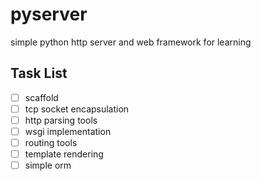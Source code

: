# pyserver
simple python http server and web framework for learning


## Task List

- [ ] scaffold
- [ ] tcp socket encapsulation
- [ ] http parsing tools
- [ ] wsgi implementation
- [ ] routing tools
- [ ] template rendering
- [ ] simple orm
